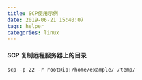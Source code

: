 ```yaml
---
title: SCP使用示例
date: 2019-06-21 15:40:07
tags: helper
categories: linux
---
```


#### SCP 复制远程服务器上的目录

~~~shell
scp -p 22 -r root@ip:/home/example/ /temp/
~~~



